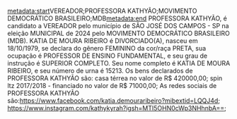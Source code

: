 <metadata:start>VEREADOR;PROFESSORA KATHYÃO;MOVIMENTO DEMOCRÁTICO BRASILEIRO;MDB<metadata:end>
PROFESSORA KATHYÃO, é candidato a VEREADOR pelo município de SÃO JOSÉ DOS CAMPOS - SP na eleição MUNICIPAL de 2024 pelo MOVIMENTO DEMOCRÁTICO BRASILEIRO (MDB). KATIA DE MOURA RIBEIRO é DIVORCIADO(A), nasceu em 18/10/1979, se declara do gênero FEMININO da cor/raça PRETA, sua ocupação é PROFESSOR DE ENSINO FUNDAMENTAL, e seu grau de instrução é SUPERIOR COMPLETO. Seu nome completo é KATIA DE MOURA RIBEIRO, e seu número de urna é 15213.
Os bens declarados de PROFESSORA KATHYÃO são: casa térrea no valor de R$ 420000,00; spin ltz 2017/2018 - financiado no valor de R$ 71000,00; 
As redes sociais de PROFESSORA KATHYÃO são:https://www.facebook.com/katia.demouraribeiro?mibextid=LQQJ4d; https://www.instagram.com/kathykyrah?igsh=MTI5OHN0cWp3NHhnbA==;